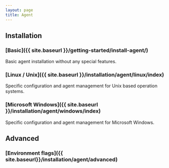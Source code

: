 ```yaml
---
layout: page
title: Agent
---
```


## Installation

### [Basic]({{ site.baseurl }}/getting-started/install-agent/)
Basic agent installation without any special features.

### [Linux / Unix]({{ site.baseurl }}/installation/agent/linux/index)
Specific configuration and agent management for Unix based operation systems.

### [Microsoft Windows]({{ site.baseurl }}/installation/agent/windows/index)
Specific configuration and agent management for Microsoft Windows.

## Advanced

### [Environment flags]({{ site.baseurl}}/installation/agent/advanced)
